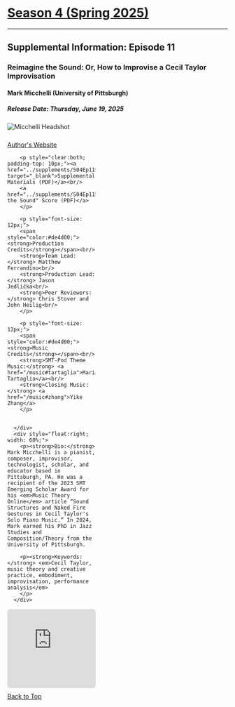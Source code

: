 <div class="seasonheader">
    <a href="/episodes/season04"><h1 class="seasonheader-text">Season 4 (Spring 2025)</h1></a>
</div>

<div>
<hr>
<h2>Supplemental Information: Episode 11</h2>

  <div class="supplement" id="e4.11">
    <h3 class="supplement-title">Reimagine the Sound: Or, How to Improvise a Cecil Taylor Improvisation</h3>
    <h4>Mark Micchelli (University of Pittsburgh)</h4>
    <h5>Release Date: Thursday, June 19, 2025</h5>
    <div class="floatsupps">
      <div style="float:left; width: 40%;">
        <img class="biopic" alt="Micchelli Headshot" src="../supplements/S04Ep11micchelli.jpg">
        <p style="clear:both; padding-top: 10px;"><a href="http://markmicchelli.net/" target="_blank">Author's Website</a><br/></p>

        <p style="clear:both; padding-top: 10px;"><a href="../supplements/S04Ep11Supp_micchelli.pdf" target="_blank">Supplemental Materials (PDF)</a><br/>
        <a href="../supplements/S04Ep11Supp_micchelli_score.pdf">"Reimagine the Sound" Score (PDF)</a>
        </p>

        <p style="font-size: 12px;">
        <span style="color:#de4d00;"><strong>Production Credits</strong></span><br/>
        <strong>Team Lead:</strong> Matthew Ferrandino<br/>
        <strong>Production Lead:</strong> Jason Jedlička<br/>
        <strong>Peer Reviewers:</strong> Chris Stover and John Heilig<br/>
        </p>

        <p style="font-size: 12px;">
        <span style="color:#de4d00;"><strong>Music Credits</strong></span><br/>
        <strong>SMT-Pod Theme Music:</strong> <a href="/music#tartaglia">Maria Tartaglia</a><br/>
        <strong>Closing Music:</strong> <a href="/music#zhang">Yike Zhang</a>
        </p>


      </div>
      <div style="float:right; width: 60%;">
        <p><strong>Bio:</strong> Mark Micchelli is a pianist, composer, improvisor, technologist, scholar, and educator based in Pittsburgh, PA. He was a recipient of the 2023 SMT Emerging Scholar Award for his <em>Music Theory Online</em> article “Sound Structures and Naked Fire Gestures in Cecil Taylor's Solo Piano Music.” In 2024, Mark earned his PhD in Jazz Studies and Composition/Theory from the University of Pittsburgh.
</p>

        <p><strong>Keywords:</strong> <em>Cecil Taylor, music theory and creative practice, embodiment, improvisation, performance analysis</em>
        </p>
      </div>
<div style="width: 100%; height: 180px; margin-top: 10px; margin-bottom: 10px; border-radius: 6px; overflow:hidden; clear:both;">
<iframe style="width: 100%; height: 180px;" frameborder="no" scrolling="no" seamless src="https://player.captivate.fm/episode/98e53ce3-a318-411a-a729-f1181cd6a170/"></iframe></div>
    <a class="to-top" href="#top">Back to Top</a>
  </div>  